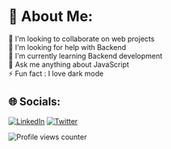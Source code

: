 # 💫 About Me:
👯 I'm looking to collaborate on web projects<br>🤝 I'm looking for help with Backend<br>🌱 I'm currently learning Backend development<br>💬 Ask me anything about JavaScript<br>⚡ Fun fact : I love dark mode


## 🌐 Socials:
[![LinkedIn](https://img.shields.io/badge/LinkedIn-%230077B5.svg?logo=linkedin&logoColor=white)](https://linkedin.com/in/vishaldinesh/) [![Twitter](https://img.shields.io/badge/Twitter-%231DA1F2.svg?logo=Twitter&logoColor=white)](https://twitter.com/VishalDinesh15) 

![Profile views counter](https://komarev.com/ghpvc/?username=viz404&&style=flat-square)
